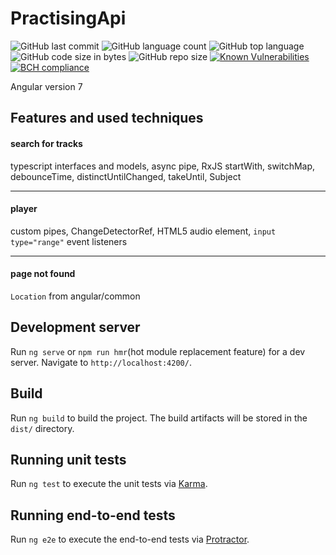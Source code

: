 # PractisingApi
![GitHub last commit](https://img.shields.io/github/last-commit/smollet777/practising-api.svg?color=important)
![GitHub language count](https://img.shields.io/github/languages/count/smollet777/practising-api.svg)
![GitHub top language](https://img.shields.io/github/languages/top/smollet777/practising-api.svg)
![GitHub code size in bytes](https://img.shields.io/github/languages/code-size/smollet777/practising-api.svg?color=lightgrey)
![GitHub repo size](https://img.shields.io/github/repo-size/smollet777/practising-api.svg?color=lightgrey)
[![Known Vulnerabilities](https://snyk.io/test/github/smollet777/practising-api/badge.svg)](https://snyk.io/test/github/smollet777/practising-api)
[![BCH compliance](https://bettercodehub.com/edge/badge/Smollet777/practising-api?branch=master)](https://bettercodehub.com/)

Angular version 7

## Features and used techniques

#### search for tracks
typescript interfaces and models, async pipe, RxJS startWith, switchMap, debounceTime, distinctUntilChanged, takeUntil, Subject

***

#### player
custom pipes, ChangeDetectorRef, HTML5 audio element, `input type="range"` event listeners

***

#### page not found
`Location` from angular/common

## Development server

Run `ng serve` or `npm run hmr`(hot module replacement feature) for a dev server. Navigate to `http://localhost:4200/`. 

## Build

Run `ng build` to build the project. The build artifacts will be stored in the `dist/` directory. 

## Running unit tests

Run `ng test` to execute the unit tests via [Karma](https://karma-runner.github.io).

## Running end-to-end tests

Run `ng e2e` to execute the end-to-end tests via [Protractor](http://www.protractortest.org/).